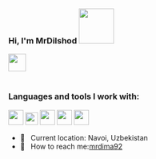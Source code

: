 ### Hi, I'm MrDilshod <img src="https://media3.giphy.com/media/5HyXGsoFzXWPKFx07j/giphy.gif?cid=ecf05e47lpcvoeou2524ik018a6orpsszk5k812pp3oftigv&rid=giphy.gif&ct=s" width="70px"> 
<a href="https://t.me/@DM4035"><img src="https://icon2.cleanpng.com/20180816/aso/kisspng-computer-icons-portable-network-graphics-tele📩gram-5b75488cb4aba0.63035540153441294074.jpg" width="35px"></a>  
<br />



### Languages and tools I work with:
<code><img src="https://w7.pngwing.com/pngs/390/229/png-transparent-logo-html5-brand-design-text-logo-number.png" width="30px"></code>
<code><img src="https://brandslogos.com/wp-content/uploads/images/large/css-logo.png" width="25px"></code>
<code><img src="https://encrypted-tbn0.gstatic.com/images?q=tbn:ANd9GcRn33U4msAO3aApavbY3to8duyEKQyxh1kGdw1uhQD5QUTxpS3y2OgxPhuzrW-VbKTg4po&usqp=CAU" width="30px"></code>
<code><img src="https://brandslogos.com/wp-content/uploads/thumbs/bootstrap-logo-vector.svg" width="30px"></code>
<code><img src="https://p.kindpng.com/picc/s/171-1718046_javascript-programming-language-logo-hd-png-download.png" width="30px"></code>
<br />

- 📍 &nbsp; Current location: Navoi, Uzbekistan
- 📩 &nbsp; How to reach me:[mrdima92](https://mail.google.com/mail/mrdima92)

